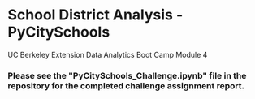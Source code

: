 # School District Analysis - PyCitySchools
UC Berkeley Extension Data Analytics Boot Camp Module 4


### Please see the "PyCitySchools_Challenge.ipynb" file in the repository for the completed challenge assignment report.

